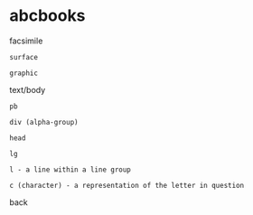 # abcbooks


facsimile

	surface
	
	graphic
	
text/body

	pb
	
	div (alpha-group)
	
	head
	
	lg
	
	l - a line within a line group
	
	c (character) - a representation of the letter in question
	
back
